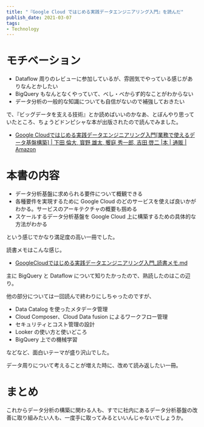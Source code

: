 ```yaml
---
title: "『Google Cloud ではじめる実践データエンジニアリング入門』を読んだ"
publish_date: 2021-03-07
tags:
- Technology
---
```


# モチベーション

- Dataflow 周りのレビューに参加しているが、雰囲気でやっている感じがありなんとかしたい
- BigQuery もなんとなくやっていて、べし・べからず的なことがわからない
- データ分析の一般的な知識についても自信がないので補強しておきたい

で、『ビッグデータを支える技術』とか読めばいいのかなあ、とぼんやり思っていたところ、ちょうどドンピシャな本が出版されたので読んでみました。

- [Google Cloudではじめる実践データエンジニアリング入門[業務で使えるデータ基盤構築] | 下田 倫大, 寳野 雄太, 饗庭 秀一郎, 吉田 啓二 |本 | 通販 | Amazon](https://www.amazon.co.jp/dp/429711948X/)

# 本書の内容

- データ分析基盤に求められる要件について概観できる
- 各種要件を実現するために Google Cloud のどのサービスを使えば良いかがわかる。サービスのアーキテクチャの概要も掴める
- スケールするデータ分析基盤を Google Cloud 上に構築するための具体的な方法がわかる

という感じでかなり満足度の高い一冊でした。

読書メモはこんな感じ。

- [GoogleCloudではじめる実践データエンジニアリング入門_読書メモ.md](https://gist.github.com/gushernobindsme/12b5ba46966207046ad5da3dfaa4a449)

主に BigQuery と Dataflow について知りたかったので、熟読したのはこの辺り。

他の部分については一回読んで終わりにしちゃったのですが、

- Data Catalog を使ったメタデータ管理
- Cloud Composer、Cloud Data fusion によるワークフロー管理
- セキュリティとコスト管理の設計
- Looker の使い方と使いどころ
- BigQuery 上での機械学習

などなど、面白いテーマが盛り沢山でした。

データ周りについて考えることが増えた時に、改めて読み返したい一冊。

# まとめ

これからデータ分析の構築に関わる人も、すでに社内にあるデータ分析基盤の改善に取り組みたい人も、一度手に取ってみるといいんじゃないでしょうか。
